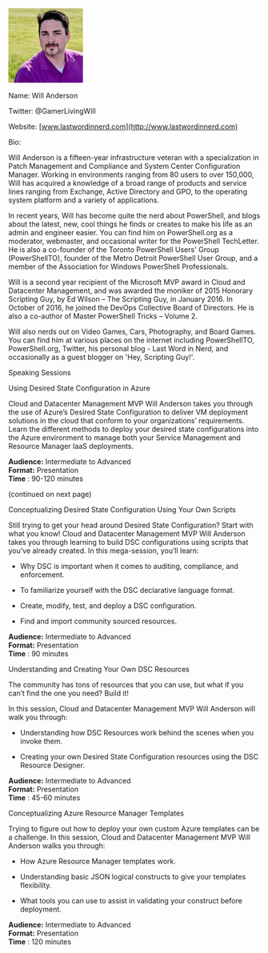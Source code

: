 <img src="./media/image1.jpeg" width="149" height="149" />

Name: Will Anderson

Twitter: @GamerLivingWill

Website: [www.lastwordinnerd.com](http://www.lastwordinnerd.com)

Bio:

Will Anderson is a fifteen-year infrastructure veteran with a
specialization in Patch Management and Compliance and System Center
Configuration Manager. Working in environments ranging from 80 users to
over 150,000, Will has acquired a knowledge of a broad range of products
and service lines ranging from Exchange, Active Directory and GPO, to
the operating system platform and a variety of applications.

In recent years, Will has become quite the nerd about PowerShell, and
blogs about the latest, new, cool things he finds or creates to make his
life as an admin and engineer easier. You can find him on PowerShell.org
as a moderator, webmaster, and occasional writer for the PowerShell
TechLetter. He is also a co-founder of the Toronto PowerShell Users'
Group (PowerShellTO), founder of the Metro Detroit PowerShell User
Group, and a member of the Association for Windows PowerShell
Professionals.

Will is a second year recipient of the Microsoft MVP award in Cloud and
Datacenter Management, and was awarded the moniker of 2015 Honorary
Scripting Guy, by Ed Wilson – The Scripting Guy, in January 2016. In
October of 2016, he joined the DevOps Collective Board of Directors. He
is also a co-author of Master PowerShell Tricks – Volume 2.

Will also nerds out on Video Games, Cars, Photography, and Board Games.
You can find him at various places on the internet including
PowerShellTO, PowerShell.org, Twitter, his personal blog - Last Word in
Nerd, and occasionally as a guest blogger on 'Hey, Scripting Guy!'.

Speaking Sessions

Using Desired State Configuration in Azure

Cloud and Datacenter Management MVP Will Anderson takes you through the
use of Azure’s Desired State Configuration to deliver VM deployment
solutions in the cloud that conform to your organizations’ requirements.
Learn the different methods to deploy your desired state configurations
into the Azure environment to manage both your Service Management and
Resource Manager IaaS deployments.

**Audience:** Intermediate to Advanced  
**Format:** Presentation  
**Time** : 90-120 minutes

(continued on next page)

Conceptualizing Desired State Configuration Using Your Own Scripts

Still trying to get your head around Desired State Configuration? Start
with what you know! Cloud and Datacenter Management MVP Will Anderson
takes you through learning to build DSC configurations using scripts
that you’ve already created. In this mega-session, you’ll learn:

-   Why DSC is important when it comes to auditing, compliance,
    and enforcement.

-   To familiarize yourself with the DSC declarative language format.

-   Create, modify, test, and deploy a DSC configuration.

-   Find and import community sourced resources.

**Audience:** Intermediate to Advanced  
**Format:** Presentation  
**Time** : 90 minutes

Understanding and Creating Your Own DSC Resources

The community has tons of resources that you can use, but what if you
can’t find the one you need? Build it!

In this session, Cloud and Datacenter Management MVP Will Anderson will
walk you through:

-   Understanding how DSC Resources work behind the scenes when you
    invoke them.

-   Creating your own Desired State Configuration resources using the
    DSC Resource Designer.

**Audience:** Intermediate to Advanced  
**Format:** Presentation  
**Time** : 45-60 minutes

Conceptualizing Azure Resource Manager Templates

Trying to figure out how to deploy your own custom Azure templates can
be a challenge. In this session, Cloud and Datacenter Management MVP
Will Anderson walks you through:

-   How Azure Resource Manager templates work.

-   Understanding basic JSON logical constructs to give your
    templates flexibility.

-   What tools you can use to assist in validating your construct
    before deployment.

**Audience:** Intermediate to Advanced  
**Format:** Presentation  
**Time** : 120 minutes
